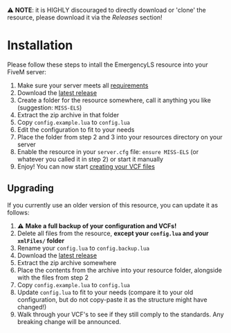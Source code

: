 ⚠️ **NOTE**: it is HIGHLY discouraged to directly download or 'clone' the resource, please download it via the *Releases* section!

# Installation

Please follow these steps to intall the EmergencyLS resource into your FiveM server:

1. Make sure your server meets all [requirements](../README.md#Requirements)
2. Download the [latest release](https://github.com/matsn0w/MISS-ELS/releases/latest)
3. Create a folder for the resource somewhere, call it anything you like (suggestion: `MISS-ELS`)
4. Extract the zip archive in that folder
5. Copy `config.example.lua` to `config.lua`
6. Edit the configuration to fit to your needs
7. Place the folder from step 2 and 3 into your resources directory on your server
8. Enable the resource in your `server.cfg` file: `ensure MISS-ELS` (or whatever you called it in step 2) or start it manually
9. Enjoy! You can now start [creating your VCF files](adding_vcfs.md)

## Upgrading

If you currently use an older version of this resource, you can update it as follows:

1. ⚠️ **Make a full backup of your configuration and VCFs!**
2. Delete all files from the resource, **except your `config.lua` and your `xmlFiles/` folder**
3. Rename your `config.lua` to `config.backup.lua`
4. Download the [latest release](https://github.com/matsn0w/MISS-ELS/releases/latest)
5. Extract the zip archive somewhere
6. Place the contents from the archive into your resource folder, alongside with the files from step 2
7. Copy `config.example.lua` to `config.lua`
8. Update `config.lua` to fit to your needs (compare it to your old configuration, but do not copy-paste it as the structure might have changed!)
9. Walk through your VCF's to see if they still comply to the standards. Any breaking change will be announced.
